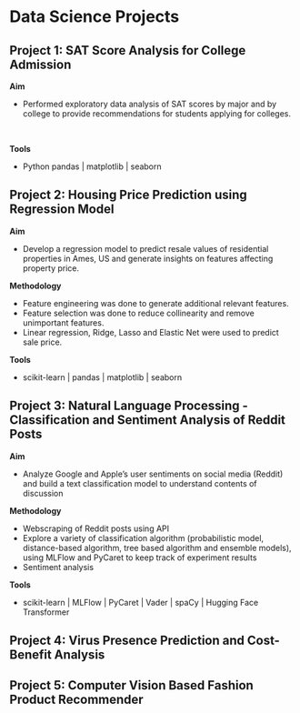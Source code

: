 # Data Science Projects

## Project 1: SAT Score Analysis for College Admission
**Aim**
- Performed exploratory data analysis of SAT scores by major and by college to provide recommendations for students applying for colleges.
<br>

**Tools**
- Python pandas | matplotlib | seaborn

## Project 2: Housing Price Prediction using Regression Model
**Aim**
- Develop a regression model to predict resale values of residential properties in Ames, US and generate insights on features affecting property price.

**Methodology**
- Feature engineering was done to generate additional relevant features.
- Feature selection was done to reduce collinearity and remove unimportant features.
- Linear regression, Ridge, Lasso and Elastic Net were used to predict sale price.

**Tools**
- scikit-learn | pandas | matplotlib | seaborn

## Project 3: Natural Language Processing - Classification and Sentiment Analysis of Reddit Posts
**Aim**
- Analyze Google and Apple’s user sentiments on social media (Reddit) and build a text classification model to understand contents of discussion

**Methodology**
- Webscraping of Reddit posts using API
- Explore a variety of classification algorithm (probabilistic model, distance-based algorithm, tree based algorithm and ensemble models), using MLFlow and PyCaret to keep track of experiment results
- Sentiment analysis

**Tools**
- scikit-learn | MLFlow | PyCaret | Vader | spaCy | Hugging Face Transformer

## Project 4: Virus Presence Prediction and Cost-Benefit Analysis

## Project 5: Computer Vision Based Fashion Product Recommender
